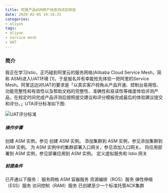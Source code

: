 ```yaml
---
title: 阿里产品ASM用户验收测试初体验
date: 2020-02-05 19:16:23
categories:
- aliyun
tags:
- aliyun
- service mesh
- UAT
---
```


### 简介

我正在学习Istio，正巧碰到阿里云的服务网格(Alibaba Cloud Service Mesh，简称 ASM)进入UAT环境 [1]，于是报名并有幸能抢先体验一把阿里的Service Mesh。阿里这边对UAT的要求是「以真实客户视角从产品开通、控制台易用性、功能完整性和有效性以及帮助文档的完整性、准确性和易读性等维度体验评测产品，在规定时间完成产品评测后按照提交建议和评分模板完成最后的体验建议提交和评分。」UTA评分标准如下图:

![UAT评分标准](/images/alis/asm_uat1.png)


### 


##### 操作步骤

创建 ASM 实例，参见 创建 ASM 实例。
添加集群到 ASM 实例，参见添加集群到 ASM 实例。
为 ASM 实例中的集群部署入口网关，参见添加入口网关。
将应用部署到 ASM 实例，参见部署应用到 ASM 实例。
定义虚拟服务和 Istio 网关

##### 前提条件

已开通以下服务：
服务网格 ASM
容器服务
资源编排（ROS）服务
弹性伸缩（ESS）服务
访问控制（RAM）服务
已创建至少一个标准托管ACK集群





[^1]: https://mvp.aliyun.com/crowdsource/assignment/393